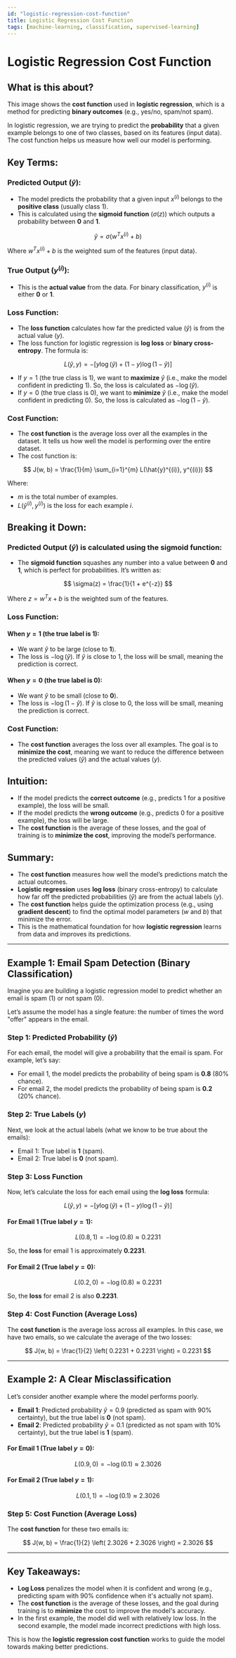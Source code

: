 ```yaml
---
id: "logistic-regression-cost-function"
title: Logistic Regression Cost Function
tags: [machine-learning, classification, supervised-learning]
---
```

# Logistic Regression Cost Function

## What is this about?

This image shows the **cost function** used in **logistic regression**, which is a method for predicting **binary outcomes** (e.g., yes/no, spam/not spam).

In logistic regression, we are trying to predict the **probability** that a given example belongs to one of two classes, based on its features (input data). The cost function helps us measure how well our model is performing.

## Key Terms:

### Predicted Output ($\hat{y}$):
- The model predicts the probability that a given input $x^{(i)}$ belongs to the **positive class** (usually class 1).
- This is calculated using the **sigmoid function** ($\sigma(z)$) which outputs a probability between **0** and **1**.
  
$$
\hat{y} = \sigma(w^T x^{(i)} + b)
$$

Where $w^T x^{(i)} + b$ is the weighted sum of the features (input data).

### True Output ($y^{(i)}$):
- This is the **actual value** from the data. For binary classification, $y^{(i)}$ is either **0** or **1**.

### Loss Function:
- The **loss function** calculates how far the predicted value ($\hat{y}$) is from the actual value ($y$).
- The loss function for logistic regression is **log loss** or **binary cross-entropy**. The formula is:

$$
L(\hat{y}, y) = - [ y \log(\hat{y}) + (1 - y) \log(1 - \hat{y}) ]
$$

- If $y = 1$ (the true class is 1), we want to **maximize** $\hat{y}$ (i.e., make the model confident in predicting 1). So, the loss is calculated as $-\log(\hat{y})$.
- If $y = 0$ (the true class is 0), we want to **minimize** $\hat{y}$ (i.e., make the model confident in predicting 0). So, the loss is calculated as $-\log(1 - \hat{y})$.

### Cost Function:
- The **cost function** is the average loss over all the examples in the dataset. It tells us how well the model is performing over the entire dataset.
- The cost function is:

$$
J(w, b) = \frac{1}{m} \sum_{i=1}^{m} L(\hat{y}^{(i)}, y^{(i)})
$$

Where:
- $m$ is the total number of examples.
- $L(\hat{y}^{(i)}, y^{(i)})$ is the loss for each example $i$.

## Breaking it Down:

### Predicted Output ($\hat{y}$) is calculated using the sigmoid function:
- The **sigmoid function** squashes any number into a value between **0** and **1**, which is perfect for probabilities. It’s written as:

$$
\sigma(z) = \frac{1}{1 + e^{-z}}
$$

Where $z = w^T x + b$ is the weighted sum of the features.

### Loss Function:

#### When $y = 1$ (the true label is 1):
- We want $\hat{y}$ to be large (close to **1**).
- The loss is $-\log(\hat{y})$. If $\hat{y}$ is close to 1, the loss will be small, meaning the prediction is correct.

#### When $y = 0$ (the true label is 0):
- We want $\hat{y}$ to be small (close to **0**).
- The loss is $-\log(1 - \hat{y})$. If $\hat{y}$ is close to 0, the loss will be small, meaning the prediction is correct.

### Cost Function:
- The **cost function** averages the loss over all examples. The goal is to **minimize the cost**, meaning we want to reduce the difference between the predicted values ($\hat{y}$) and the actual values ($y$).

## Intuition:
- If the model predicts the **correct outcome** (e.g., predicts 1 for a positive example), the loss will be small.
- If the model predicts the **wrong outcome** (e.g., predicts 0 for a positive example), the loss will be large.
- The **cost function** is the average of these losses, and the goal of training is to **minimize the cost**, improving the model’s performance.

## Summary:
- The **cost function** measures how well the model’s predictions match the actual outcomes.
- **Logistic regression** uses **log loss** (binary cross-entropy) to calculate how far off the predicted probabilities ($\hat{y}$) are from the actual labels ($y$).
- The **cost function** helps guide the optimization process (e.g., using **gradient descent**) to find the optimal model parameters ($w$ and $b$) that minimize the error.
- This is the mathematical foundation for how **logistic regression** learns from data and improves its predictions.

---

## Example 1: Email Spam Detection (Binary Classification)

Imagine you are building a logistic regression model to predict whether an email is spam (1) or not spam (0).

Let’s assume the model has a single feature: the number of times the word "offer" appears in the email.

### Step 1: Predicted Probability ($\hat{y}$)
For each email, the model will give a probability that the email is spam. For example, let’s say:
- For email 1, the model predicts the probability of being spam is **0.8** (80% chance).
- For email 2, the model predicts the probability of being spam is **0.2** (20% chance).

### Step 2: True Labels ($y$)
Next, we look at the actual labels (what we know to be true about the emails):
- Email 1: True label is **1** (spam).
- Email 2: True label is **0** (not spam).

### Step 3: Loss Function
Now, let’s calculate the loss for each email using the **log loss** formula:

$$
L(\hat{y}, y) = - [ y \log(\hat{y}) + (1 - y) \log(1 - \hat{y}) ]
$$

#### For Email 1 (True label $y = 1$):
$$
L(0.8, 1) = - \log(0.8) \approx 0.2231
$$

So, the **loss** for email 1 is approximately **0.2231**.

#### For Email 2 (True label $y = 0$):
$$
L(0.2, 0) = - \log(0.8) \approx 0.2231
$$

So, the **loss** for email 2 is also **0.2231**.

### Step 4: Cost Function (Average Loss)
The **cost function** is the average loss across all examples. In this case, we have two emails, so we calculate the average of the two losses:

$$
J(w, b) = \frac{1}{2} \left( 0.2231 + 0.2231 \right) = 0.2231
$$

---

## Example 2: A Clear Misclassification

Let’s consider another example where the model performs poorly.

- **Email 1**: Predicted probability $\hat{y} = 0.9$ (predicted as spam with 90% certainty), but the true label is **0** (not spam).
- **Email 2**: Predicted probability $\hat{y} = 0.1$ (predicted as not spam with 10% certainty), but the true label is **1** (spam).

#### For Email 1 (True label $y = 0$):
$$
L(0.9, 0) = - \log(0.1) \approx 2.3026
$$

#### For Email 2 (True label $y = 1$):
$$
L(0.1, 1) = - \log(0.1) \approx 2.3026
$$

### Step 5: Cost Function (Average Loss)
The **cost function** for these two emails is:

$$
J(w, b) = \frac{1}{2} \left( 2.3026 + 2.3026 \right) = 2.3026
$$

---

## Key Takeaways:
- **Log Loss** penalizes the model when it is confident and wrong (e.g., predicting spam with 90% confidence when it's actually not spam).
- The **cost function** is the average of these losses, and the goal during training is to **minimize** the cost to improve the model's accuracy.
- In the first example, the model did well with relatively low loss. In the second example, the model made incorrect predictions with high loss.

This is how the **logistic regression cost function** works to guide the model towards making better predictions.
